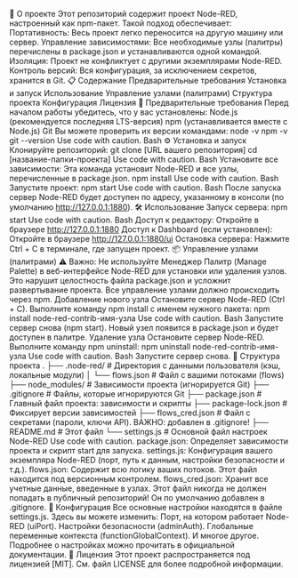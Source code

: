 🚀 О проекте
Этот репозиторий содержит проект Node-RED, настроенный как npm-пакет. Такой подход обеспечивает:
Портативность: Весь проект легко переносится на другую машину или сервер.
Управление зависимостями: Все необходимые узлы (палитры) перечислены в package.json и устанавливаются одной командой.
Изоляция: Проект не конфликтует с другими экземплярами Node-RED.
Контроль версий: Вся конфигурация, за исключением секретов, хранится в Git.
📋 Содержание
Предварительные требования
Установка и запуск
Использование
Управление узлами (палитрами)
Структура проекта
Конфигурация
Лицензия
🔧 Предварительные требования
Перед началом работы убедитесь, что у вас установлены:
Node.js (рекомендуется последняя LTS-версия)
npm (устанавливается вместе с Node.js)
Git
Вы можете проверить их версии командами:
node -v
npm -v
git --version
Use code with caution.
Bash
⚙️ Установка и запуск
Клонируйте репозиторий:
git clone [URL вашего репозитория]
cd [название-папки-проекта]
Use code with caution.
Bash
Установите все зависимости:
Эта команда установит Node-RED и все узлы, перечисленные в package.json.
npm install
Use code with caution.
Bash
Запустите проект:
npm start
Use code with caution.
Bash
После запуска сервер Node-RED будет доступен по адресу, указанному в консоли (по умолчанию http://127.0.0.1:1880).
🛠️ Использование
Запуск сервера:
npm start
Use code with caution.
Bash
Доступ к редактору:
Откройте в браузере http://127.0.0.1:1880
Доступ к Dashboard (если установлен):
Откройте в браузере http://127.0.0.1:1880/ui
Остановка сервера:
Нажмите Ctrl + C в терминале, где запущен проект.
📦 Управление узлами (палитрами)
⚠️ Важно: Не используйте Менеджер Палитр (Manage Palette) в веб-интерфейсе Node-RED для установки или удаления узлов. Это нарушит целостность файла package.json и усложнит развертывание проекта.
Все управление узлами должно происходить через npm.
Добавление нового узла
Остановите сервер Node-RED (Ctrl + C).
Выполните команду npm install с именем нужного пакета:
npm install node-red-contrib-имя-узла
Use code with caution.
Bash
Запустите сервер снова (npm start).
Новый узел появится в package.json и будет доступен в палитре.
Удаление узла
Остановите сервер Node-RED.
Выполните команду npm uninstall:
npm uninstall node-red-contrib-имя-узла
Use code with caution.
Bash
Запустите сервер снова.
📁 Структура проекта
.
├── .node-red/           # Директория с данными пользователя (кэш, локальные модули)
│   └── flows.json       # Файл с вашими потоками (flows)
├── node_modules/        # Зависимости проекта (игнорируется Git)
├── .gitignore           # Файлы, которые игнорируются Git
├── package.json         # Главный файл проекта: зависимости и скрипты
├── package-lock.json    # Фиксирует версии зависимостей
├── flows_cred.json      # Файл с секретами (пароли, ключи API). ВАЖНО: добавлен в .gitignore!
├── README.md            # Этот файл
└── settings.js          # Основной файл настроек Node-RED
Use code with caution.
package.json: Определяет зависимости проекта и скрипт start для запуска.
settings.js: Конфигурация вашего экземпляра Node-RED (порт, путь к данным, настройки безопасности и т.д.).
flows.json: Содержит всю логику ваших потоков. Этот файл находится под версионным контролем.
flows_cred.json: Хранит все учетные данные, введенные в узлах. Этот файл никогда не должен попадать в публичный репозиторий! Он по умолчанию добавлен в .gitignore.
🔩 Конфигурация
Все основные настройки находятся в файле settings.js. Здесь вы можете изменить:
Порт, на котором работает Node-RED (uiPort).
Настройки безопасности (adminAuth).
Глобальные переменные контекста (functionGlobalContext).
И многое другое.
Подробнее о настройках можно прочитать в официальной документации.
📄 Лицензия
Этот проект распространяется под лицензией [MIT]. См. файл LICENSE для более подробной информации.
